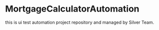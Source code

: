 # MortgageCalculatorAutomation
this is ui test automation project repository and managed by Silver Team.
